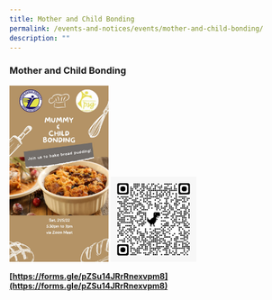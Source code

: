 ```yaml
---
title: Mother and Child Bonding
permalink: /events-and-notices/events/mother-and-child-bonding/
description: ""
---
```

### **Mother and Child Bonding**

<img src="/images/psg1.jpeg" style="width:35%">

<img src="/images/psg2.jpeg" style="width:30%">
	
**[https://forms.gle/pZSu14JRrRnexvpm8](https://forms.gle/pZSu14JRrRnexvpm8)**